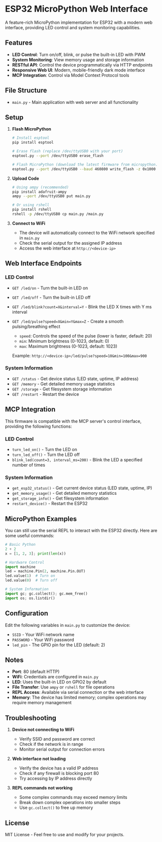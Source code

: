 # ESP32 MicroPython Web Interface

A feature-rich MicroPython implementation for ESP32 with a modern web interface, providing LED control and system monitoring capabilities.

## Features

- **LED Control**: Turn on/off, blink, or pulse the built-in LED with PWM
- **System Monitoring**: View memory usage and storage information
- **RESTful API**: Control the device programmatically via HTTP endpoints
- **Responsive Web UI**: Modern, mobile-friendly dark mode interface
- **MCP Integration**: Control via Model Context Protocol tools

## File Structure
- `main.py` - Main application with web server and all functionality

## Setup

1. **Flash MicroPython**
   ```bash
   # Install esptool
   pip install esptool
   
   # Erase flash (replace /dev/ttyUSB0 with your port)
   esptool.py --port /dev/ttyUSB0 erase_flash
   
   # Flash MicroPython (download the latest firmware from micropython.org)
   esptool.py --port /dev/ttyUSB0 --baud 460800 write_flash -z 0x1000 ESP32_GENERIC-20250415-v1.25.0.bin
   ```

2. **Upload Code**
   ```bash
   # Using ampy (recommended)
   pip install adafruit-ampy
   ampy --port /dev/ttyUSB0 put main.py
   
   # Or using rshell
   pip install rshell
   rshell -p /dev/ttyUSB0 cp main.py /main.py
   ```

3. **Connect to WiFi**
   - The device will automatically connect to the WiFi network specified in `main.py`
   - Check the serial output for the assigned IP address
   - Access the web interface at `http://<device-ip>`

## Web Interface Endpoints

### LED Control
- `GET /led/on` - Turn the built-in LED on
- `GET /led/off` - Turn the built-in LED off
- `GET /led/blink?count=X&interval=Y` - Blink the LED X times with Y ms interval
- `GET /led/pulse?speed=X&min=Y&max=Z` - Create a smooth pulsing/breathing effect
  - `speed`: Controls the speed of the pulse (lower is faster, default: 20)
  - `min`: Minimum brightness (0-1023, default: 0)
  - `max`: Maximum brightness (0-1023, default: 1023)

  Example: `http://<device-ip>/led/pulse?speed=10&min=100&max=900`

### System Information
- `GET /status` - Get device status (LED state, uptime, IP address)
- `GET /memory` - Get detailed memory usage statistics
- `GET /storage` - Get filesystem storage information
- `GET /restart` - Restart the device



## MCP Integration

This firmware is compatible with the MCP server's control interface, providing the following functions:

### LED Control
- `turn_led_on()` - Turn the LED on
- `turn_led_off()` - Turn the LED off
- `blink_led(count=3, interval_ms=200)` - Blink the LED a specified number of times

### System Information
- `get_esp32_status()` - Get current device status (LED state, uptime, IP)
- `get_memory_usage()` - Get detailed memory statistics
- `get_storage_info()` - Get filesystem information
- `restart_device()` - Restart the ESP32

## MicroPython Examples

You can still use the serial REPL to interact with the ESP32 directly. Here are some useful commands:

```python
# Basic Python
2 + 2
x = [1, 2, 3]; print(len(x))

# Hardware Control
import machine
led = machine.Pin(2, machine.Pin.OUT)
led.value(1)  # Turn on
led.value(0)  # Turn off

# System Information
import gc; gc.collect(); gc.mem_free()
import os; os.listdir()
```

## Configuration

Edit the following variables in `main.py` to customize the device:
- `SSID` - Your WiFi network name
- `PASSWORD` - Your WiFi password
- `led_pin` - The GPIO pin for the LED (default: 2)

## Notes
- **Port**: 80 (default HTTP)
- **WiFi**: Credentials are configured in `main.py`
- **LED**: Uses the built-in LED on GPIO2 by default
- **File Transfer**: Use `ampy` or `rshell` for file operations
- **REPL Access**: Available via serial connection or the web interface
- **Memory**: The device has limited memory; complex operations may require memory management

## Troubleshooting

1. **Device not connecting to WiFi**
   - Verify SSID and password are correct
   - Check if the network is in range
   - Monitor serial output for connection errors

2. **Web interface not loading**
   - Verify the device has a valid IP address
   - Check if any firewall is blocking port 80
   - Try accessing by IP address directly

3. **REPL commands not working**
   - Some complex commands may exceed memory limits
   - Break down complex operations into smaller steps
   - Use `gc.collect()` to free up memory

## License

MIT License - Feel free to use and modify for your projects.